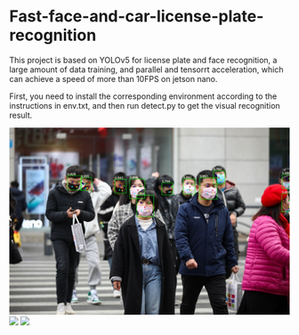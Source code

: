 # Fast-face-and-car-license-plate-recognition
This project is based on YOLOv5 for license plate and face recognition, a large amount of data training, and parallel and tensorrt acceleration, which can achieve a speed of more than 10FPS on jetson nano.

First, you need to install the corresponding environment according to the instructions in env.txt, and then run detect.py to get the visual recognition result.

<img src="https://github.com/pzyqwe/Fast-face-and-car-license-plate-recognition/blob/main/carface/output/1.jpg" width="950px">
<img src="https://github.com/pzyqwe/Fast-face-and-car-license-plate-recognition/blob/main/carface/output/face.jpg" width="950px">
<img src="https://github.com/pzyqwe/Fast-face-and-car-license-plate-recognition/blob/main/carface/output/car.jpg" width="950px">
